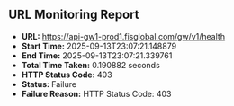 ## URL Monitoring Report

- **URL:** https://api-gw1-prod1.fisglobal.com/gw/v1/health
- **Start Time:** 2025-09-13T23:07:21.148879
- **End Time:** 2025-09-13T23:07:21.339761
- **Total Time Taken:** 0.190882 seconds
- **HTTP Status Code:** 403
- **Status:** Failure
- **Failure Reason:** HTTP Status Code: 403
